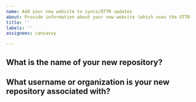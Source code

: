 ```yaml
---
name: Add your new website to syncs/OTTR updates
about: Provide information about your new website (which uses the OTTR Website template) so that we can enroll it in OTTR updates
title: ''
labels: ''
assignees: cansavvy

---
```


## What is the name of your new repository?
<!-- The name of the repo. Ex the name of this repo is OTTR_Template_Website -->

## What username or organization is your new repository associated with?
<!-- The name of the username or organization where the new repository is located . Ex this repository is part of the jhudsl organization. A personal repository would be associated with a username instead of the organization. -->
